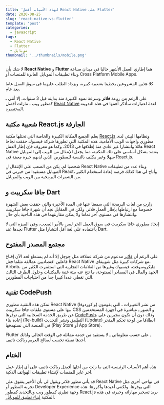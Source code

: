 ```yaml
---
title: 'لهذه الأسباب أفضل React Native على Flutter'
date: 2020-08-25
slug: 'react-native-vs-flutter'
template: 'post'
categories:
  - javascript
tags:
  - React Native
  - Flutter
  - موبايل
thumbnail: '../thumbnails/mobile.png'
---
```


لا شك بأن **React Native** و **Flutter** هما إطاري العمل الأشهر حاليا في ميدان صناعة وبناء تطبيقات الموبايل العابرة للمنصات أو Cross Platform Mobile Apps.

كلا هذين المشروعين يحظينا بشعبية كبيرة، ويزداد الطلب عليهما في سوق العمل عاما بعد عام.

على الرغم من روعة **فلاتر** وسرعة نموه الكبيرة منذ بدايته قبل 3 سنوات، إلا أنني ـ كمطور ويب ـ مازلت أفضل [React Native](/web-development/javascript/مقدمة-عن-react-native/) لعدة اعتبارات سأذكر أهمها في هذه التدوينة المختصرة.

## شعبية مكتبة React.js الجارفة

يعلم الجميع المكانة الكبيرة والخاصة التي تحتلها مكتبة [React.js](/web-development/javascript/react-javascript-library/) ونظامها البيئي لدى مطوري واجهات الويب الأمامية. هذه المكتبة التي تطورها شركة فيسبوك حققت نجاحا هائلا وانتشارا غير عادي منذ إطلاقها في 2013. وكما هو معروف فإن إطار العمل React Native يعتمد بشكل أساسي على تلك المكتبة، مما يجعل الإنتقال من الويب إلى الموبايل سهلا وغير مكلف بالنسبة للمطورين الذين لديهم خبرة معينة في React.js.

شخصيا لم. يكن من الصعب علي الإنتقال لِ React Native وبناء عدد من تطبيقات الموبايل مستفيدا من خبرتي في React، وأتاح لي هذا كذلك فرصة إعادة استخدام الكثير من الشفرات البرمجية بين الويب والموبايل.

## جافا سكريبت و Dart

[دارت](/top-programming-languages-2020/#dart) من لغات البرمجة التي سمعنا عنها في المدة الأخيرة والتي حققت بعض الشهرة خصوصا مع ارتباطها بإطار العمل فلاتر. ولكن في المقابل نجد أن شهرة جافا سكريبت وانتشارها في مستوى آخر تماما ولا يمكن مقارنتهما في هذه الناحية بأي حال.

إيجاد مطوري جافا سكريبت في سوق العمل الحر ليس بالأمر الصعب، وهي الميزة التي لا نجدها عند Flutter باعتماده على لغة أقل انتشارا مثل Dart.

## مجتمع المصدر المفتوح

على الرغم أن [فلاتر](https://flutter.dev/) مدعوم من شركة عملاقة مثل جوجل إلا أنه لم يستطع لحد الآن إقناع فاعلين اقتصاديين عمالقة مثلما فعل React Native مع شركات كبيرة مثل شوبيفاي، Airbnb، مايكروسوفت، فيسبوك وغيرها من العلامات التجارية التي استثمرت الكثير من الجهد والمال في المصادر المفتوحة، ما نتج عنه بيئة غنية بالمكتبات وحلول الطرف الثالث التي تغطي عددا كبيرا جدا من احتياجات المطورين.

## تقنية CodePush

تمكن هذه التقنية مطوري React Native (و كوردوفا) من نشر التغييرات ـ التي يقومون بها على مستوى ملفات جافا سكريبت، CSS و الصور ـ مباشرة في أجهزة المستخدمين عن طريق الخدمة السحابية التي توفرها [CodePush](https://github.com/microsoft/react-native-code-push)، وذلك دون أن نكون مجبرين على إعادة بناء (Re-build) التطبيق ونشر التحديث (Update) انطلاقا من لوحة تحكم المتجر في المنصة التي نستهدفها (Play Store أو App Store).

Flutter ـ على حسب معلوماتي ـ لا يستفيد من خدمة مماثلة في الوقت الحالي ولذلك أجدها نقطة تحسب لصالح الغريم رياكت ناتيف.

## الختام

هذه أهم الأسباب الرئيسية التي ما زلت من أجلها أفضل رياكت ناتيف على أي إطار عمل آخر عابر للمنصات لإنشاء تطبيقات الهواتف الذكية.

قد يأتي مطور فلاتر ويقول لي بأن الأخير يتفوق على React Native في نواحي أخرى مثل تجربة المطور أو Developer Experience التي يوفرها، ولكنني أعيدها وأكررها: هذه وجهة نظري كمطور ويب وبالتحديد كمطور [React.js](/web-development/javascript/react-javascript-library/) يريد تسخير مهاراته وخبرته في هذه المكتبة [لبناء تطبيق للموبايل](/build-react-native-app-from-scratch/).

<Author slug="aissa" />
